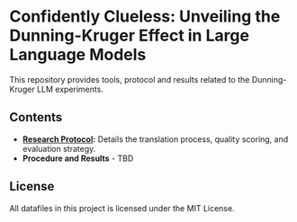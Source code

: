 # Confidently Clueless: Unveiling the Dunning-Kruger Effect in Large Language Models

This repository provides tools, protocol and results related to the Dunning-Kruger LLM experiments.

## Contents
- **[Research Protocol](research_protocol.md):** Details the translation process, quality scoring, and evaluation strategy.
- **Procedure and Results** - TBD

## License
All datafiles in this project is licensed under the MIT License.

